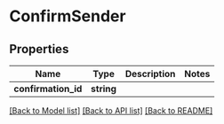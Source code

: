 # ConfirmSender

## Properties
Name | Type | Description | Notes
------------ | ------------- | ------------- | -------------
**confirmation_id** | **string** |  | 

[[Back to Model list]](../../README.md#documentation-for-models) [[Back to API list]](../../README.md#documentation-for-api-endpoints) [[Back to README]](../../README.md)

